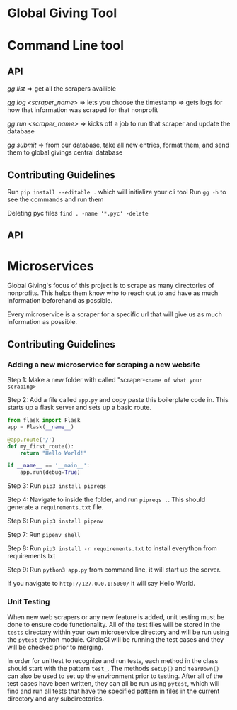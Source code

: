 # Global Giving Tool


# Command Line tool

## API

*gg list* => get all the scrapers availible


*gg log <scraper_name>* => lets you choose the timestamp => gets logs for how that information was scraped for that nonprofit


*gg run <scraper_name>* => kicks off a job to run that scraper and update the database


*gg submit* => from our database, take all new entries, format them, and send them to global givings central database


## Contributing Guidelines

Run ```pip install --editable .``` which will initialize your cli tool
Run ```gg -h``` to see the commands and run them

Deleting pyc files ```find . -name '*.pyc' -delete```

## API

# Microservices

Global Giving's focus of this project is to scrape as many directories of nonprofits. This helps them know who to reach out to and have as much information beforehand as possible. 

Every microservice is a scraper for a specific url that will give us as much information as possible. 


## Contributing Guidelines

### Adding a new microservice for scraping a new website

Step 1: Make a new folder with called "scraper-```<name of what your scraping>```

Step 2: Add a file called ```app.py``` and copy paste this boilerplate code in. This starts up a flask server and sets up a basic route. 

```Python
from flask import Flask
app = Flask(__name__)

@app.route('/')
def my_first_route():
	return "Hello World!"

if __name__ == '__main__':
	app.run(debug=True)
```

Step 3: Run ```pip3 install pipreqs```

Step 4: Navigate to inside the folder, and run ``` pipreqs . ```. This should generate a ```requirements.txt``` file.

Step 6: Run ```pip3 install pipenv```

Step 7: Run ```pipenv shell```

Step 8: Run ```pip3 install -r requirements.txt``` to install everython from requirements.txt

Step 9: Run ```python3 app.py``` from command line, it will start up the server. 

If you navigate to ```http://127.0.0.1:5000/``` it will say Hello World. 

### Unit Testing
When new web scrapers or any new feature is added, unit testing must be done to ensure code functionality. All of the test files will be stored in the `tests` directory within your own microservice directory and will be run using the `pytest` python module. CircleCI will be running the test cases and they will be checked prior to merging.

In order for unittest to recognize and run tests, each method in the class should start with the pattern `test_`. The methods `setUp()` and `tearDown()` can also be used to set up the environment prior to testing. After all of the test cases have been written, they can all be run using `pytest`, which will find and run all tests that have the specified pattern in files in the current directory and any subdirectories.






